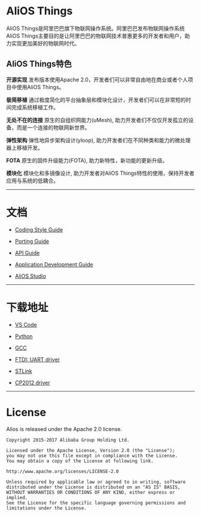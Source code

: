 # AliOS Things

AliOS Things是阿里巴巴旗下物联网操作系统。阿里巴巴发布物联网操作系统AliOS Things主要目的是让阿里巴巴的物联网技术普惠更多的开发者和用户，助力实现更加美好的物联网时代。

## AliOS Things特色

**开源实现**
发布版本使用Apache 2.0，开发者们可以非常自由地在商业或者个人项目中使用AliOS Things。

**极简移植**
通过极度简化的平台抽象层和模块化设计，开发者们可以在非常短的时间完成系统移植工作。

**无处不在的连接**
原生的自组织网能力(uMesh), 助力开发者们不仅仅开发孤立的设备，而是一个连接的物联网新世界。

**弹性架构**
弹性地异步架构设计(yloop), 助力开发者们在不同种类和能力的微处理器上移植开发。

**FOTA**
原生的固件升级能力(FOTA), 助力新特性，新功能的更新升级。

**模块化**
模块化和多镜像设计, 助力开发者对AliOS Things特性的使用，保持开发者应用与系统的低耦合。

------

# 文档

  * [Coding Style Guide](https://github.com/alibaba/AliOS/wiki/AliOS-Coding-Style-Guide)

  * [Porting Guide](https://github.com/alibaba/AliOS/wiki/AliOS-Porting-Guide)

  * [API Guide](https://github.com/alibaba/AliOS/wiki/AliOS-API-Guide)

  * [Application Development Guide](https://github.com/alibaba/AliOS/wiki/AliOS-APP-DEV-Guide)

  * [AliOS Studio](https://github.com/alibaba/AliOS/wiki/AliOS-Studio)

------

# 下载地址

  * [VS Code](https://code.visualstudio.com)

  * [Python](https://www.python.org/downloads/)

  * [GCC](https://launchpad.net/gcc-arm-embedded/+download)

  * [FTDI: UART driver](http://www.ftdichip.com/Drivers/D2XX.htm)

  * [STLink](http://www.st.com/content/st_com/en/products/development-tools/hardware-development-tools/development-tool-hardware-for-mcus/debug-hardware-for-mcus/debug-hardware-for-stm32-mcus/st-link-v2.html)

  * [CP2012 driver](https://www.silabs.com/products/development-tools/software/usb-to-uart-bridge-vcp-drivers)

------

# License

  Alios is released under the Apache 2.0 license.

    Copyright 2015-2017 Alibaba Group Holding Ltd.

    Licensed under the Apache License, Version 2.0 (the "License");
    you may not use this file except in compliance with the License.
    You may obtain a copy of the License at following link.

    http://www.apache.org/licenses/LICENSE-2.0

    Unless required by applicable law or agreed to in writing, software
    distributed under the License is distributed on an "AS IS" BASIS,
    WITHOUT WARRANTIES OR CONDITIONS OF ANY KIND, either express or implied.
    See the License for the specific language governing permissions and
    limitations under the License.
